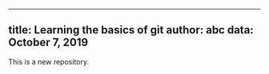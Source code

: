 ----
title: Learning the basics of git
author: abc
data: October 7, 2019
----

This is a new repository.
